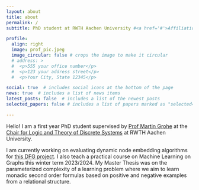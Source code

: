 ```yaml
---
layout: about
title: about
permalink: /
subtitle: PhD student at RWTH Aachen University #<a href='#'>Affiliations</a>. Address. Contacts. Moto. Etc.

profile:
  align: right
  image: prof_pic.jpeg
  image_circular: false # crops the image to make it circular
  # address: >
  #  <p>555 your office number</p>
  #  <p>123 your address street</p>
  #  <p>Your City, State 12345</p>

social: true  # includes social icons at the bottom of the page
news: true  # includes a list of news items
latest_posts: false  # includes a list of the newest posts
selected_papers: false # includes a list of papers marked as "selected={true}"

---
```


Hello! I am a first year PhD student supervised by [Prof Martin Grohe](https://www.lics.rwth-aachen.de/cms/LICS/Der-Lehrstuhl/Team/Dozierende/~ocwf/Martin-Grohe) at the [Chair for Logic and Theory of Discrete Systems](https://www.lics.rwth-aachen.de) at RWTH Aachen University.

I am currently working on evaluating dynamic node embedding algorithms for [this DFG project](https://gepris.dfg.de/gepris/projekt/453349072). I also teach a practical course on Machine Learning on Graphs this winter term 2023/2024.
My Master Thesis was on the parameterized complexity of a learning problem where we aim to learn monadic second order formulas based on positive and negative examples from a relational structure.

